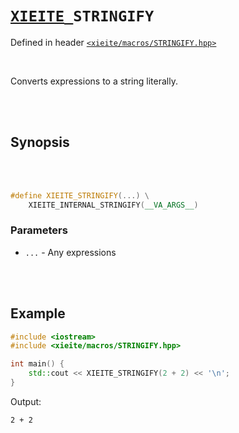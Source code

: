 # [`XIEITE`](../../docs/macros.md)`_STRINGIFY`
Defined in header [`<xieite/macros/STRINGIFY.hpp>`](../../include/xieite/macros/STRINGIFY.hpp)

<br/>

Converts expressions to a string literally.

<br/><br/>

## Synopsis

<br/><br/>

```cpp
#define XIEITE_STRINGIFY(...) \
	XIEITE_INTERNAL_STRINGIFY(__VA_ARGS__)
```
### Parameters
- `...` - Any expressions

<br/><br/>

## Example
```cpp
#include <iostream>
#include <xieite/macros/STRINGIFY.hpp>

int main() {
	std::cout << XIEITE_STRINGIFY(2 + 2) << '\n';
}
```
Output:
```
2 + 2
```
